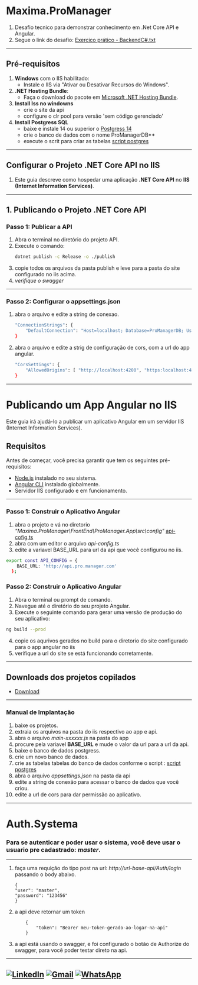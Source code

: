 # Maxima.ProManager
 
1. Desafio tecnico para demonstrar conhecimento em .Net Core API e Angular.
2. Segue o link do desafio: [Exercico prático - BackendC#.txt](https://github.com/augusto95cesar/Maxima.ProManager/blob/master/aDocs/Exercico%20pr%C3%A1tico%20-%20BackendC%23.txt)

---

## **Pré-requisitos**
1. **Windows** com o IIS habilitado:
   - Instale o IIS via "Ativar ou Desativar Recursos do Windows".
2. **.NET Hosting Bundle**:
   - Faça o download do pacote em [Microsoft .NET Hosting Bundle](https://dotnet.microsoft.com/download/dotnet). 
3. **Install Iss no windowns**
    - crie o site da api
    - configure o clr pool para versão 'sem código gerenciado'
4. **Install Postgress SQL**
    - baixe e instale 14 ou superior o [Postgress 14](https://www.enterprisedb.com/postgresql-tutorial-resources-training-1?uuid=140fdf8e-34e6-4b1b-ac32-532e5ac826c4&campaignId=Product_Trial_PostgreSQL_14)
    - crie o banco de dados com o nome ProManagerDB**
    - execute o scrit para criar as tabelas [script postgres](https://github.com/augusto95cesar/Maxima.ProManager/blob/master/aDocs/Script.txt)

---
## Configurar o Projeto .NET Core API no IIS

1. Este guia descreve como hospedar uma aplicação **.NET Core API** no **IIS (Internet Information Services)**.

---
 
## **1. Publicando o Projeto .NET Core API**
### Passo 1: Publicar a API
1. Abra o terminal no diretório do projeto API.
2. Execute o comando:
    ```bash
    dotnet publish -c Release -o ./publish
    ```
3. copie todos os arquivos da pasta publish e leve para a pasta do site configurado no iis acima.
4. *verifique o swagger*

 ---
 ### Passo 2: Configurar o appsettings.json
 1. abra o arquivo e edite a string de conexao.     
    ```bash
    "ConnectionStrings": {
        "DefaultConnection": "Host=localhost; Database=ProManagerDB; Username=postgres; Password=seu-pass"
    }
    ```
2. abra o arquivo e edite a strig de configuração de cors, com a url do app angular.
    ```bash
    "CorsSettings": {
        "AllowedOrigins": [ "http://localhost:4200", "https:localhost:4200" ]
    }
    ```
---
 # Publicando um App Angular no IIS

Este guia irá ajudá-lo a publicar um aplicativo Angular em um servidor IIS (Internet Information Services).

## Requisitos

Antes de começar, você precisa garantir que tem os seguintes pré-requisitos:

- [Node.js](https://nodejs.org/) instalado no seu sistema.
- [Angular CLI](https://angular.io/cli) instalado globalmente.
- Servidor IIS configurado e em funcionamento.
---

### Passo 1: Construir o Aplicativo Angular
1. abra o projeto e vá no diretorio *"Maxima.ProManager\FrontEnd\ProManager.App\src\config\"*  [api-cofig.ts](https://github.com/augusto95cesar/Maxima.ProManager/blob/master/FrontEnd/ProManager.App/src/config/api-config.ts)
2. abra com um editor o arquivo *api-config.ts*
3. edite a variavel BASE_URL para url da api que você configurou no iis.
```bash 
export const API_CONFIG = {
    BASE_URL: 'http://api.pro.manager.com' 
  };
```

### Passo 2: Construir o Aplicativo Angular

1. Abra o terminal ou prompt de comando.
2. Navegue até o diretório do seu projeto Angular.
3. Execute o seguinte comando para gerar uma versão de produção do seu aplicativo:
```bash 
ng build --prod
```
4. copie os aqurivos gerados no build para o diretorio do site configurado para o app angular no iis
5. verifique a url do site se está funcionando corretamente.
---

## **Downloads dos projetos copilados**
- [Download](https://github.com/augusto95cesar/Maxima.ProManager/tree/master/Downloads)
---
### **Manual de Implantação**
1. baixe os projetos.
2. extraia os arquivos na pasta do iis respectivo ao app e api.
3. abra o arquivo *main-xxxxxx.js* na pasta do app
4. procure pela variavel **BASE_URL** e mude o valor da url para a url da api.
5. baixe o banco de dados postgress.
6. crie um novo banco de dados. 
7. crie as tabelas tabelas do banco de dados conforme o script : [script postgres](https://github.com/augusto95cesar/Maxima.ProManager/blob/master/aDocs/Script.txt)
8. abra o arquivo *appsettings.json* na pasta da api
9. edite a string de conexão para acessar o banco de dados que você criou.
10. edite a url de cors para dar permissão ao aplicativo.
---
# **Auth.Systema**
### **Para se autenticar e poder usar o sistema, você deve usar o usuario pre cadastrado: *master*.**
---
1. faça uma requição do tipo post na url: *http://url-base-api/Auth/login* passando o body abaixo. 
    ````
    {
    "user": "master",
    "password": "123456"
    }
    ````
2. a api deve retornar um token
    ````
        {
            "token": "Bearer meu-token-gerado-ao-logar-na-api"
        }
    ````
3. a api está usando o swagger, e foi configurado o botão de Authorize do swagger, para você poder testar direto na api.
----
[![LinkedIn](https://img.shields.io/badge/-LinkedIn-0077B5?style=for-the-badge&logo=linkedin&logoColor=white)](https://www.linkedin.com/in/augusto-cesar-61045b167)
[![Gmail](https://img.shields.io/badge/-Gmail-D14836?style=for-the-badge&logo=gmail&logoColor=white)](mailto:augusto95cesar@gmail.com)
[![WhatsApp](https://img.shields.io/badge/-WhatsApp-25D366?style=for-the-badge&logo=whatsapp&logoColor=white)](https://wa.me/5562991399381)
---